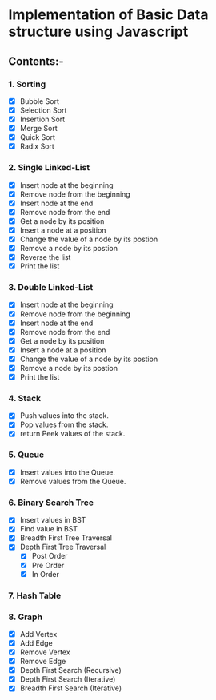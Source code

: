 # Implementation of Basic Data structure using Javascript

## Contents:-

### 1. Sorting

- [x] Bubble Sort
- [x] Selection Sort
- [x] Insertion Sort
- [x] Merge Sort
- [x] Quick Sort
- [x] Radix Sort

### 2. Single Linked-List

- [x] Insert node at the beginning
- [x] Remove node from the beginning
- [x] Insert node at the end
- [x] Remove node from the end
- [x] Get a node by its position
- [x] Insert a node at a position
- [x] Change the value of a node by its postion
- [x] Remove a node by its postion
- [x] Reverse the list
- [x] Print the list

### 3. Double Linked-List

- [x] Insert node at the beginning
- [x] Remove node from the beginning
- [x] Insert node at the end
- [x] Remove node from the end
- [x] Get a node by its position
- [x] Insert a node at a position
- [x] Change the value of a node by its postion
- [x] Remove a node by its postion
- [x] Print the list

### 4. Stack

- [x] Push values into the stack.
- [x] Pop values from the stack.
- [x] return Peek values of the stack.

### 5. Queue

- [x] Insert values into the Queue.
- [x] Remove values from the Queue.

### 6. Binary Search Tree

- [x] Insert values in BST
- [x] Find value in BST
- [x] Breadth First Tree Traversal
- [x] Depth First Tree Traversal
  - [x] Post Order
  - [x] Pre Order
  - [x] In Order

### 7. Hash Table

### 8. Graph

- [x] Add Vertex
- [x] Add Edge
- [x] Remove Vertex
- [x] Remove Edge
- [x] Depth First Search (Recursive)
- [x] Depth First Search (Iterative)
- [x] Breadth First Search (Iterative)
